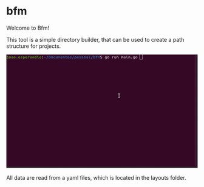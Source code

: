 # bfm

Welcome to Bfm!

This tool is a simple directory builder, that can be used to create a path structure for projects.


![](bfm.gif)


All data are read from a yaml files, which is located in the layouts folder.